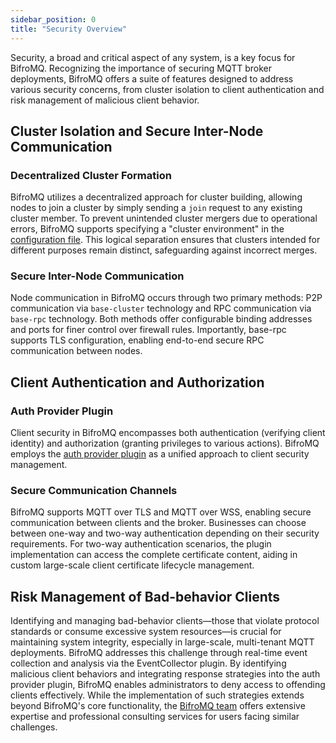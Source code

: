 ```yaml
---
sidebar_position: 0
title: "Security Overview"
---
```


Security, a broad and critical aspect of any system, is a key focus for BifroMQ. Recognizing the importance of securing MQTT broker deployments, BifroMQ offers a suite of features designed to address various security concerns, from cluster isolation to client authentication and risk management of malicious client behavior.

## Cluster Isolation and Secure Inter-Node Communication

### Decentralized Cluster Formation

BifroMQ utilizes a decentralized approach for cluster building, allowing nodes to join a cluster by simply sending a `join` request to any existing cluster member. To prevent unintended cluster mergers due to operational errors, BifroMQ supports specifying a "cluster environment" in the [configuration file](../configuration/config_file_manual.md). This logical separation ensures that clusters intended for different purposes remain distinct, safeguarding against incorrect merges.

### Secure Inter-Node Communication

Node communication in BifroMQ occurs through two primary methods: P2P communication via `base-cluster` technology and RPC communication via `base-rpc` technology. Both methods offer configurable binding addresses and ports for finer control over firewall rules. Importantly, base-rpc supports TLS configuration, enabling end-to-end secure RPC communication between nodes.

## Client Authentication and Authorization

### Auth Provider Plugin

Client security in BifroMQ encompasses both authentication (verifying client identity) and authorization (granting privileges to various actions). BifroMQ employs the [auth provider plugin](../../plugin/auth_provider.md) as a unified approach to client security management.

### Secure Communication Channels

BifroMQ supports MQTT over TLS and MQTT over WSS, enabling secure communication between clients and the broker. Businesses can choose between one-way and two-way authentication depending on their security requirements. For two-way authentication scenarios, the plugin implementation can access the complete certificate content, aiding in custom large-scale client certificate lifecycle management.

## Risk Management of Bad-behavior Clients

Identifying and managing bad-behavior clients—those that violate protocol standards or consume excessive system resources—is crucial for maintaining system integrity, especially in large-scale, multi-tenant MQTT deployments. BifroMQ addresses this challenge through real-time event collection and analysis via the EventCollector plugin. By identifying malicious client behaviors and integrating response strategies into the auth provider plugin, BifroMQ enables administrators to deny access to offending clients effectively. While the implementation of such strategies extends beyond BifroMQ's core functionality, the [BifroMQ team](mailto:hello@bifromq.io) offers extensive expertise and professional consulting services for users facing similar challenges.
